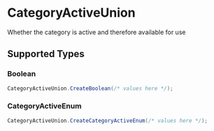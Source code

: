 # CategoryActiveUnion

Whether the category is active and therefore available for use


## Supported Types

### Boolean

```csharp
CategoryActiveUnion.CreateBoolean(/* values here */);
```

### CategoryActiveEnum

```csharp
CategoryActiveUnion.CreateCategoryActiveEnum(/* values here */);
```
